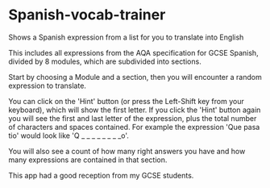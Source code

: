 # Spanish-vocab-trainer

Shows a Spanish expression from a list for you to translate into English

This includes all expressions from the AQA specification for GCSE Spanish, divided by 8 modules, which are subdivided into sections.

Start by choosing a Module and a section, then you will encounter a random expression to translate.

You can click on the 'Hint' button (or press the Left-Shift key from your keyboard), which will show the first letter. If you click the 'Hint' button again you will see the first and last letter of the expression, plus the total number of characters and spaces contained. For example the expression 'Que pasa tio' would look like 'Q _ _         _ _ _ _          _ _o'.

You will also see a count of how many right answers you have and how many expressions are contained in that section.

This app had a good reception from my GCSE students.
